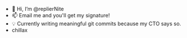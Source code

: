 - 👋 Hi, I’m @replierNite
- 📫 Email me and you'll get my signature!
- 💡 Currently writing meaningful git commits because my CTO says so.
- chillax
